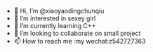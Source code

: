 - 👋 Hi, I’m @xiaoyaodingchunqiu
- 👀 I’m interested in sexey girl
- 🌱 I’m currently learning C++
- 💞️ I’m looking to collaborate on small project
- 📫 How to reach me :my wechat:z542727363

<!---
xiaoyaodingchunqiu/xiaoyaodingchunqiu is a ✨ special ✨ repository because its `README.md` (this file) appears on your GitHub profile.
You can click the Preview link to take a look at your changes.
--->
